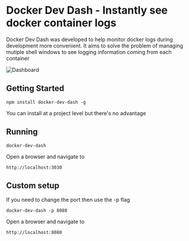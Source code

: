 # Docker Dev Dash - Instantly see docker container logs

Docker Dev Dash was developed to help monitor docker logs during development more convenient. It aims to solve the problem of managing mutiple shell windows to see logging information coming from each container


![Dashboard](https://s3-us-west-2.amazonaws.com/union25-public/dashboard.png)

## Getting Started

````
npm install docker-dev-dash -g
````

You can install at a project level but there's no advantage

## Running

````
docker-dev-dash
````

Open a browser and navigate to

````
http://localhost:3030
````

## Custom setup

If you need to change the port then use the -p flag

````
docker-dev-dash -p 8080
````

Open a browser and navigate to

````
http://localhost:8080
````

